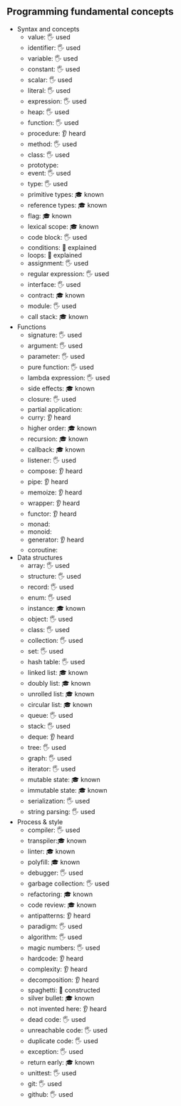 ## Programming fundamental concepts

- Syntax and concepts
  - value: 🖐️ used
  - identifier: 🖐️ used
  - variable: 🖐️ used
  - constant: 🖐️ used
  - scalar: 🖐️ used
  - literal: 🖐️ used
  - expression: 🖐️ used
  - heap: 🖐️ used
  - function: 🖐️ used
  - procedure: 👂 heard
  - method: 🖐️ used
  - class: 🖐️ used
  - prototype:
  - event: 🖐️ used
  - type: 🖐️ used
  - primitive types: 🎓 known
  - reference types: 🎓 known
  - flag: 🎓 known
  - lexical scope: 🎓 known
  - code block: 🖐️ used
  - conditions: 🙋 explained
  - loops: 🙋 explained
  - assignment: 🖐️ used
  - regular expression: 🖐️ used
  - interface: 🖐️ used
  - contract: 🎓 known
  - module: 🖐️ used
  - call stack: 🎓 known
- Functions
  - signature: 🖐️ used
  - argument: 🖐️ used
  - parameter: 🖐️ used
  - pure function: 🖐️ used
  - lambda expression: 🖐️ used
  - side effects: 🎓 known
  - closure: 🖐️ used
  - partial application:
  - curry: 👂 heard
  - higher order: 🎓 known
  - recursion: 🎓 known
  - callback: 🎓 known
  - listener: 🖐️ used
  - compose: 👂 heard
  - pipe: 👂 heard
  - memoize: 👂 heard
  - wrapper: 👂 heard
  - functor: 👂 heard
  - monad: 
  - monoid: 
  - generator: 👂 heard
  - coroutine: 
- Data structures
  - array: 🖐️ used
  - structure: 🖐️ used
  - record: 🖐️ used
  - enum: 🖐️ used
  - instance: 🎓 known
  - object: 🖐️ used
  - class: 🖐️ used
  - collection: 🖐️ used
  - set: 🖐️ used
  - hash table: 🖐️ used
  - linked list: 🎓 known
  - doubly list: 🎓 known
  - unrolled list: 🎓 known
  - circular list: 🎓 known
  - queue: 🖐️ used
  - stack: 🖐️ used
  - deque: 👂 heard
  - tree: 🖐️ used
  - graph: 🖐️ used
  - iterator: 🖐️ used
  - mutable state: 🎓 known
  - immutable state: 🎓 known
  - serialization: 🖐️ used
  - string parsing: 🖐️ used
- Process & style
  - compiler: 🖐️ used
  - transpiler:🎓 known
  - linter: 🎓 known
  - polyfill: 🎓 known
  - debugger: 🖐️ used
  - garbage collection: 🖐️ used
  - refactoring: 🎓 known
  - code review: 🎓 known
  - antipatterns: 👂 heard
  - paradigm: 🖐️ used
  - algorithm: 🖐️ used
  - magic numbers: 🖐️ used
  - hardcode: 👂 heard
  - complexity: 👂 heard
  - decomposition: 👂 heard
  - spaghetti: 🚀 constructed
  - silver bullet: 🎓 known
  - not invented here: 👂 heard
  - dead code: 🖐️ used
  - unreachable code: 🖐️ used
  - duplicate code: 🖐️ used
  - exception: 🖐️ used
  - return early: 🎓 known
  - unittest: 🖐️ used
  - git: 🖐️ used
  - github: 🖐️ used
